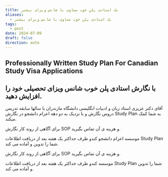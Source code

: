 ```yaml
---
title: یک استادی پلن خوب مساوی با شانس ویزای بیشتر
aliases:
  - یک استادی پلن خوب مساوی با شانس ویزای بیشتر
tags:
  - post
date: 2024-07-09
draft: false
direction: auto
---
```


## Professionally Written Study Plan For Canadian Study Visa Applications

## با نگارش استادی پلن خوب شانس ویزای تحصیلی خود را افزایش دهید.

آقای دکتر عزیزی استاد زبان و ادبیات انگلیسی دانشگاه مازندران با سالها سابقه تدریس دروس نگارش و با نزدیک به دو دهه اعزام دانشجو در نگارش Study Plan به شما کمک میکند. 

برای آگاهی از روند کار نگارش SOP و هزینه ی آن تماس بگیرید. 

موسسه اعزام دانشجو کندو ظرف حداكثر یک هفته بعد از دریافت اطلاعات Study Plan شما را تدوین و آماده می کند.

برای آگاهی از روند کار نگارش SOP و هزینه ی آن تماس بگیرید. 

موسسه کندو ظرف حداکثر یک هفته بعد از دریافت اطلاعات Study Plan شما را تدوین و آماده می کند. 


